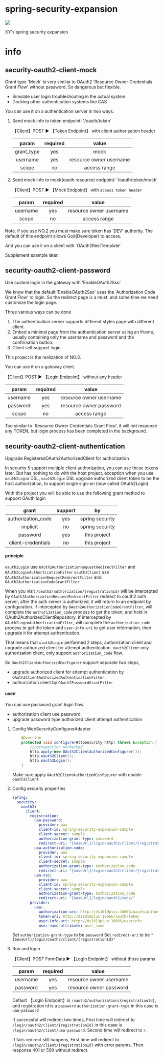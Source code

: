 # spring-security-expansion

[![](https://jitpack.io/v/xiaoyao9184/spring-security-expansion.svg)](https://jitpack.io/#xiaoyao9184/spring-security-expansion)

XY's spring security expansion


# info




## security-oauth2-client-mock

Grant type 'Mock' is very similar to OAuth2 'Resource Owner Credentials Grant Flow'
without password. So dangerous but flexible. 

- Simulate user login troubleshooting in the actual system
- Docking other authentication systems like CAS

You can use it on a authentication server in two ways.

1. Send mock info to token endpoint: '/oauth/token'

    【Client】POST ▶ 【Token Endpoint】 with client authorization header
    
    | param | required | value |
    |:-----:|:-----:|:-----:|
    | grant_type | yes | mock |
    | username| yes| resource owner username |
    | scope| no | access range |

2. Send mock info to mock(oauth resource) endpoint: '/oauth/token/mock'
                        
    【Client】POST ▶ 【Mock Endpoint】 with ```access token header```

    | param | required | value |
    |:-----:|:-----:|:-----:|
    | username| yes| resource owner username |
    | scope| no | access range |

Note. if you use NO.2 you must make sure token has 'DEV' authority. 
The default of this endpoint allows God(Developer) to access.


And you can use it on a client with 'OAuth2RestTemplate'

Supplement example later.


## security-oauth2-client-password

Use custom login in the gateway with 'EnableOAuth2Sso'

We know that the default 'EnableOAuth2Sso' uses the 'Authorization Code Grant Flow' to login.
So the redirect page is a must. and some time we need customize the login page.

Three various ways can be done

1. The authentication server supports different styles page with different client.
2. Embed a minimal page from the authentication server using an iframe, usually containing only the username and password and the confirmation button.
3. Client self support login.

This project is the realization of NO.3.

You can use it on a gateway client.

【Client】POST ▶ 【Login Endpoint】 without any header

| param | required | value |
|:-----:|:-----:|:-----:|
| username| yes| resource owner username |
| password| yes| resource owner password |
| scope| no | access range |

Too similar to 'Resource Owner Credentials Grant Flow',
it will not response any TOKEN, but login process has been completed in the background.



## security-oauth2-client-authentication

Upgrade RegisteredOAuth2AuthorizedClient for authorization

In security 5 support multiple client authorization, you can use these tokens later.
But has nothing to do with the host project, exception when you use `oauth2Login` DSL,
`oauth2Login` DSL upgrade authorized client token to be the host authorization,
to support single sign-on (now called OAuth2Login)

With this project you will be able to use the following grant method to support OAuth login

| grant | support | by |
|:-----:|:-----:|:-----:|
| authorization_code | yes | spring security |
| implicit | no | spring security |
| password | yes | this project |
| client-credentials | no | this project |

#### principle

`oauth2Login` use `OAuth2AuthorizationRequestRedirectFilter` and `OAuth2LoginAuthenticationFilter`
`oauth2Client` use `OAuth2AuthorizationRequestRedirectFilter` and `OAuth2AuthorizationCodeGrantFilter`

When you visit `/oauth2/authorization/{registrationId}` will be intercepted by `OAuth2AuthorizationRequestRedirectFilter` 
redirect to oauth2 auth server, after the auth server is authorized, it will return to an endpoint by configuration.
If intercepted by `OAuth2AuthorizationCodeGrantFilter`, will complete the `authorization_code` process to get the token,
and hold in OAuth2AuthorizedClientRepository.
If intercepted by `OAuth2LoginAuthenticationFilter`, will complete the `authorization_code` process to get the token and
`user-info-uri` to get user information, then upgrade it for attempt authentication.

That means that `oauth2Login` performed 2 steps, authorization client and upgrade authorized client for attempt authentication.
`oauth2Client` only authorization client, only support `authorization_code` flow.

So `OAuth2ClientAuthorizedConfigurer` support separate two steps, 
 - upgrade authorized client for attempt authentication by `OAuth2ClientAuthorizedAuthenticationFilter`.
 - authorization client by `OAuth2PasswordGrantFilter`

#### used

You can use password grant login flow

- authorization client use password 
- upgrade password type authorized client attempt authentication

1. Config WebSecurityConfigurerAdapter

    ```java
        @Override
        protected void configure(HttpSecurity http) throws Exception {
            //noinspection unchecked
            http.apply(new OAuth2ClientAuthorizedConfigurer());
            http.oauth2Client();
            http.oauth2Login();
        }
    ```
    Make sure apply `OAuth2ClientAuthorizedConfigurer` with enable `oauth2Client`

2. Config security properties

    ```yaml
    spring:
      security:
        oauth2:
          client:
            registration:
              uaa-password:
                provider: uaa
                client-id: spring-security-expansion-sample
                client-secret: sample
                authorization-grant-type: password
                redirect-uri: "{baseUrl}/login/oauth2/client/{registrationId}"
              uaa-authorization-code:
                provider: uaa
                client-id: spring-security-expansion-sample
                client-secret: sample
                authorization-grant-type: authorization_code
                redirect-uri: "{baseUrl}/login/oauth2/client/{registrationId}"
              uaa-sso:
                provider: uaa
                client-id: spring-security-expansion-sample
                client-secret: sample
                authorization-grant-type: authorization_code
                redirect-uri: "{baseUrl}/login/oauth2/code/"
            provider:
              uaa:
                authorization-uri: http://ds1019plus:16666/oauth/authorize
                token-uri: http://ds1019plus:16666/oauth/token
                user-info-uri: http://ds1019plus:16666/userinfo
                user-name-attribute: user_name
    ```
    Set `authorization-grant-type` to be `password`
    Set `redirect-uri` to be `"{baseUrl}/login/oauth2/client/{registrationId}"`

3. Run and login

    【Client】POST FormData ▶ 【Login Endpoint】 without those params
    
    | param | required | value |
    |:-----:|:-----:|:-----:|
    | username | yes | resource owner username |
    | password | yes | resource owner password |
    
    Default 【Login Endpoint】is `/oauth2/authorization/{registrationId}`,
    and registration id is a `password` `authorization-grant-type` in this case is `uaa-password`
    
    If successful will redirect two times,
    First time will redirect to `/login/oauth2/client/{registrationId}`
    in this case is `/login/oauth2/client/uaa-password`.
    Second time will redirect to `/`.
    
    If fails redirect still happens,
    First time will redirect to `/login/oauth2/client/{registrationId}` with error params.
    Then response 401 or 500 without redirect.